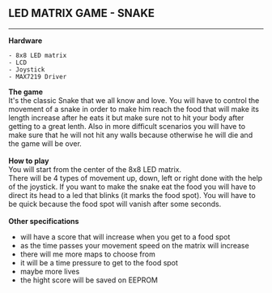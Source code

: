 ## LED MATRIX GAME - SNAKE
<hr>

**Hardware**
```
- 8x8 LED matrix
- LCD
- Joystick
- MAX7219 Driver
```
**The game**<br/>
It's the classic Snake that we all know and love. You will have to control the movement of a snake in order to make him reach the food that will make its length increase after he eats it but make sure not to hit your body after getting to a great lenth. Also in more difficult scenarios you will have to make sure that he will not hit any walls because otherwise he will die and the game will be over.<br/>
<br/>**How to play**<br/>
You will start from the center of the 8x8 LED matrix.<br>
There will be 4 types of movement up, down, left or right done with the help of the joystick. If you want to make the snake eat the food you will have to direct its head to a led that blinks (it marks the food spot). You will have to be quick because the food spot will vanish after some seconds.<br/>
<br/>**Other specifications**<br/>
  - will have a score that will increase when you get to a food spot<br>
  - as the time passes your movement speed on the matrix will increase
  - there will me more maps to choose from
  - it will be a time pressure to get to the food spot
  - maybe more lives
  - the hight score will be saved on EEPROM

